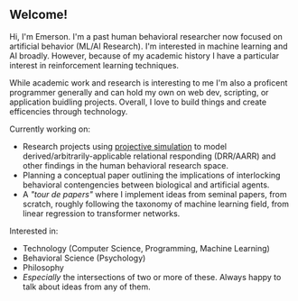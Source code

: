 <h2>Welcome!</h2>

<p>Hi, I'm Emerson. I'm a past human behavioral researcher now focused on artificial behavior (ML/AI Research). 
I'm interested in machine learning and AI broadly. However, because of my academic history I have a particular interest in reinforcement learning techniques.</p>

<p>While academic work and research is interesting to me I'm also a proficent programmer generally and can hold my own on web dev, scripting, or application buidling projects. Overall, I love to build things and create efficencies through technology.</p>

Currently working on:
- Research projects using <a href="https://github.com/emersonlebleu/PS_Model">projective simulation</a> to model derived/arbitrarily-applicable relational responding (DRR/AARR) and
other findings in the human behavioral research space.
- Planning a conceptual paper outlining the implications of interlocking behavioral contengencies between biological and
artificial agents.
- A <i>"tour de papers"</i> where I implement ideas from seminal papers, from scratch, roughly following the taxonomy of machine learning field, from linear regression to transformer networks.

Interested in:
- Technology (Computer Science, Programming, Machine Learning)
- Behavioral Science (Psychology)
- Philosophy
- <i>Especially</i> the intersections of two or more of these. Always happy to talk about ideas from any of them.
